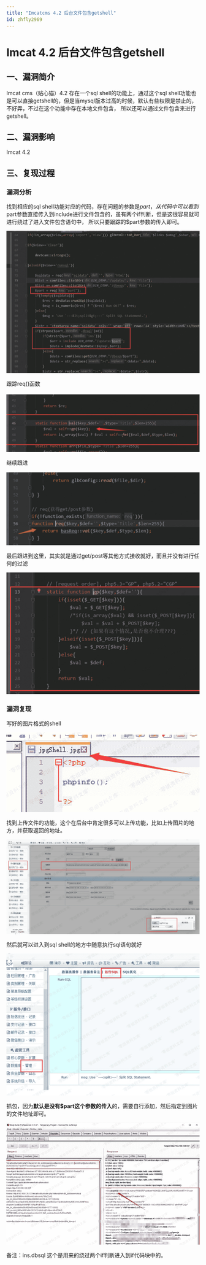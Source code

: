 ```yaml
---
title: "Imcatcms 4.2 后台文件包含getshell"
id: zhfly2969
---
```


# Imcat 4.2 后台文件包含getshell

## 一、漏洞简介

Imcat cms（贴心猫）4.2 存在一个sql shell的功能上，通过这个sql shell功能也是可以直接getshell的，但是当mysql版本过高的时候，默认有些权限是禁止的，不好弄，不过在这个功能中存在本地文件包含，
所以还可以通过文件包含来进行getshell。

## 二、漏洞影响

Imcat 4.2

## 三、复现过程

### 漏洞分析

找到相应的sql shell功能对应的代码，存在问题的参数是$part，从代码中可以看到$part参数直接传入到include进行文件包含的，虽有两个if判断，但是这很容易就可进行绕过了进入文件包含语句中，
所以只要跟踪的$part参数的传入即可。

![image](../img/80c99af00bf9f4c5f592f1710d24f053.png)

跟踪req()函数

![image](../img/76411b11e65e6f8ecd0bcff6490c65be.png)

继续跟进

![image](../img/b61b382af861a0129851f7a76bbc557d.png)

最后跟进到这里，其实就是通过get/post等其他方式接收就好，而且并没有进行任何的过滤

![image](../img/c5b18c1a4bd167b8a5a80113fe259b0b.png)

### 漏洞复现

写好的图片格式的shell

![image](../img/c7133a7940fc4e92780d3db3366468ab.png)

找到上传文件的功能，这个在后台中肯定很多可以上传功能，比如上传图片的地方，并获取返回的地址。

![image](../img/ae59eae6ae01ec64ed7666a72a49fbc1.png)

然后就可以进入到sql shell的地方中随意执行sql语句就好

![image](../img/ecca4a757641df2854862d6dc61f1a48.png)

抓包，因为**默认是没有$part这个参数的传入**的，需要自行添加，然后指定到图片的文件地址即可。

![image](../img/0b41cd5ddc2760b134f8e3db61474c40.png)

备注：ins.dbsql 这个是用来的绕过两个if判断进入到if代码块中的。